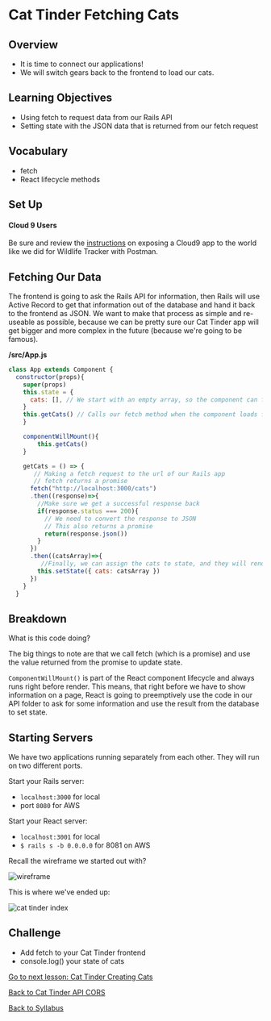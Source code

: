 # Cat Tinder Fetching Cats

## Overview
- It is time to connect our applications!
- We will switch gears back to the frontend to load our cats.

## Learning Objectives
- Using fetch to request data from our Rails API
- Setting state with the JSON data that is returned from our fetch request

## Vocabulary
- fetch
- React lifecycle methods

## Set Up

#### Cloud 9 Users
Be sure and review the [instructions](../../Rails-M/additional-topics/07rails_cloud9_access.md) on exposing a Cloud9 app to the world like we did for Wildlife Tracker with Postman.

## Fetching Our Data
The frontend is going to ask the Rails API for information, then Rails will use Active Record to get that information out of the database and hand it back to the frontend as JSON. We want to make that process as simple and re-useable as possible, because we can be pretty sure our Cat Tinder app will get bigger and more complex in the future (because we're going to be famous).

**/src/App.js**
```javascript
class App extends Component {
  constructor(props){
    super(props)
    this.state = {
      cats: [], // We start with an empty array, so the component can finish rendering before we make our fetch request
    }
    this.getCats() // Calls our fetch method when the component loads for the first time
    }

    componentWillMount(){
    	this.getCats()
    }

    getCats = () => {
       // Making a fetch request to the url of our Rails app
       // fetch returns a promise
      fetch("http://localhost:3000/cats")
      .then((response)=>{
        //Make sure we get a successful response back
        if(response.status === 200){
          // We need to convert the response to JSON
          // This also returns a promise
          return(response.json())  
        }
      })
      .then((catsArray)=>{
         //Finally, we can assign the cats to state, and they will render
        this.setState({ cats: catsArray })
      })
    }
  }
```

## Breakdown

What is this code doing?

The big things to note are that we call fetch (which is a promise) and use the value returned from the promise to update state.

`ComponentWillMount()` is part of the React component lifecycle and always runs right before render. This means, that right before we have to show information on a page, React is going to preemptively use the code in our API folder to ask for some information and use the result from the database to set state.

## Starting Servers
We have two applications running separately from each other. They will run on two different ports.

Start your Rails server:
  - `localhost:3000` for local
  -  port `8080` for AWS

Start your React server:
- `localhost:3001` for local
- `$ rails s -b 0.0.0.0` for 8081 on AWS

Recall the wireframe we started out with?

![wireframe](https://s3.amazonaws.com/learn-site/curriculum/cat-tinder/cat-tinder-wireframe.png)

This is where we've ended up:

![cat tinder index](https://s3.amazonaws.com/learn-site/curriculum/cat-tinder/cat-tinder-index.png)

## Challenge
- Add fetch to your Cat Tinder frontend
- console.log() your state of cats

[Go to next lesson: Cat Tinder Creating Cats](./cat-form.md)

[Back to Cat Tinder API CORS](../backend/CORS.md)

[Back to Syllabus](../../README.md)

